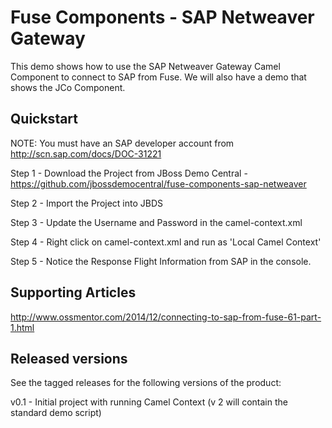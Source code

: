 Fuse Components - SAP Netweaver Gateway
=======================================

This demo shows how to use the SAP Netweaver Gateway Camel Component to connect to SAP from Fuse.  We will also have a demo that shows the JCo Component.

Quickstart
----------

NOTE: You must have an SAP developer account from http://scn.sap.com/docs/DOC-31221  

Step 1 - Download the Project from JBoss Demo Central - https://github.com/jbossdemocentral/fuse-components-sap-netweaver  

Step 2 - Import the Project into JBDS 

Step 3 - Update the Username and Password in the camel-context.xml  

Step 4 - Right click on camel-context.xml and run as 'Local Camel Context'  

Step 5 - Notice the Response Flight Information from SAP in the console.  

Supporting Articles
-------------------

http://www.ossmentor.com/2014/12/connecting-to-sap-from-fuse-61-part-1.html


Released versions
-----------------


See the tagged releases for the following versions of the product:

v0.1 - Initial project with running Camel Context (v 2 will contain the standard demo script)